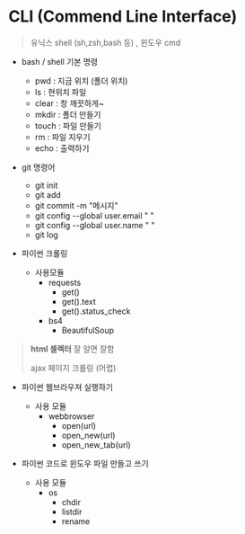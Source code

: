 # CLI (Commend Line Interface)

> 유닉스 shell (sh,zsh,bash 등) , 윈도우 cmd

- bash / shell 기본 명령
  - pwd : 지금 위치 (폴더 위치)
  - ls : 현위치 파일
  - clear : 창 깨끗하게~
  - mkdir : 폴더 만들기
  - touch : 파일 만들기
  - rm : 파일 지우기
  - echo : 출력하기



- git 명령어

  - git init
  - git add
  - git commit -m "메시지"
  - git config --global user.email "   "
  - git config --global user.name "   "
  - git log


- 파이썬 크롤링
  - 사용모듈
    - requests
      - get()
      - get().text
      - get().status_check
    - bs4
      - BeautifulSoup

> **html 셀렉터** 잘 알면 잘함
>
> ajax 페이지 크롤링 (어렵)



- 파이썬 웹브라우져 실행하기
  - 사용 모듈
    - webbrowser
      - open(url)
      - open_new(url)
      - open_new_tab(url)



- 파이썬 코드로 윈도우 파일 만들고 쓰기
  - 사용 모듈
    - os
      - chdir
      - listdir
      - rename


